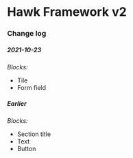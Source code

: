 # Hawk Framework v2

### Change log ###

##### 2021-10-23 #####

*Blocks:*
- Tile
- Form field

##### Earlier #####

*Blocks:*
- Section title
- Text
- Button